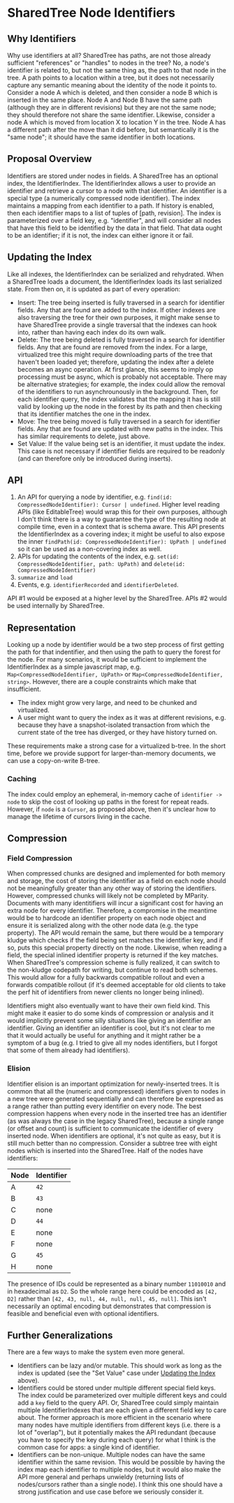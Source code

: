 # SharedTree Node Identifiers

## Why Identifiers

Why use identifiers at all? SharedTree has paths, are not those already sufficient "references" or "handles" to nodes in the tree? No, a node's identifier is related to, but not the same thing as, the path to that node in the tree. A path points to a location within a tree, but it does not necessarily capture any semantic meaning about the identity of the node it points to. Consider a node A which is deleted, and then consider a node B which is inserted in the same place. Node A and Node B have the same path (although they are in different revisions) but they are not the same node; they should therefore not share the same identifier. Likewise, consider a node A which is moved from location X to location Y in the tree. Node A has a different path after the move than it did before, but semantically it is the "same node"; it should have the same identifier in both locations.

## Proposal Overview

Identifiers are stored under nodes in fields. A SharedTree has an optional index, the IdentifierIndex. The IdentifierIndex allows a user to provide an identifier and retrieve a cursor to a node with that identifier. An identifier is a special type (a numerically compressed node identifier). The index maintains a mapping from each identifier to a path. If history is enabled, then each identifier maps to a list of tuples of [path, revision]. The index is parameterized over a field key, e.g. "identifier", and will consider all nodes that have this field to be identified by the data in that field. That data ought to be an identifier; if it is not, the index can either ignore it or fail.

## Updating the Index

Like all indexes, the IdentifierIndex can be serialized and rehydrated. When a SharedTree loads a document, the IdentifierIndex loads its last serialized state. From then on, it is updated as part of every operation:

* Insert: The tree being inserted is fully traversed in a search for identifier fields. Any that are found are added to the index. If other indexes are also traversing the tree for their own purposes, it might make sense to have SharedTree provide a single traversal that the indexes can hook into, rather than having each index do its own walk.
* Delete: The tree being deleted is fully traversed in a search for identifier fields. Any that are found are removed from the index. For a large, virtualized tree this might require downloading parts of the tree that haven't been loaded yet; therefore, updating the index after a delete becomes an async operation. At first glance, this seems to imply op processing must be async, which is probably not acceptable. There may be alternative strategies; for example, the index could allow the removal of the identifiers to run asynchrounously in the background. Then, for each identifier query, the index validates that the mapping it has is still valid by looking up the node in the forest by its path and then checking that its identifier matches the one in the index.
* Move: The tree being moved is fully traversed in a search for identifier fields. Any that are found are updated with new paths in the index. This has similar requirements to delete, just above.
* Set Value: If the value being set is an identifier, it must update the index. This case is not necessary if identifier fields are required to be readonly (and can therefore only be introduced during inserts).

## API

1. An API for querying a node by identifier, e.g. `find(id: CompressedNodeIdentifier): Cursor | undefined`. Higher level reading APIs (like EditableTree) would wrap this for their own purposes, although I don't think there is a way to guarantee the type of the resulting node at compile time, even in a context that is schema aware. This API presents the IdentifierIndex as a covering index; it might be useful to also expose the inner `findPath(id: CompressedNodeIdentifier): UpPath | undefined` so it can be used as a non-covering index as well.
2. APIs for updating the contents of the index, e.g. `set(id: CompressedNodeIdentifier, path: UpPath)` and `delete(id: CompressedNodeIdentifier)`
3. `summarize` and `load`
4. Events, e.g. `identifierRecorded` and `identifierDeleted`.

API #1 would be exposed at a higher level by the SharedTree. APIs #2 would be used internally by SharedTree.

## Representation

Looking up a node by identifier would be a two step process of first getting the path for that indentifier, and then using the path to query the forest for the node. For many scenarios, it would be sufficient to implement the IdentifierIndex as a simple javascript map, e.g. `Map<CompressedNodeIdentifier, UpPath>` or `Map<CompressedNodeIdentifier, string>`. However, there are a couple constraints which make that insufficient.

* The index might grow very large, and need to be chunked and virtualized.
* A user might want to query the index as it was at different revisions, e.g. because they have a snapshot-isolated transaction from which the current state of the tree has diverged, or they have history turned on.

These requirements make a strong case for a virtualized b-tree. In the short time, before we provide support for larger-than-memory documents, we can use a copy-on-write B-tree.

### Caching

The index could employ an ephemeral, in-memory cache of `identifier -> node` to skip the cost of looking up paths in the forest for repeat reads. However, if `node` is a `Cursor`, as proposed above, then it's unclear how to manage the lifetime of cursors living in the cache.

## Compression

### Field Compression

When compressed chunks are designed and implemented for both memory and storage, the cost of storing the identifier as a field on each node should not be meaningfully greater than any other way of storing the identifiers. However, compressed chunks will likely not be completed by MParity. Documents with many identitifiers will incur a significant cost for having an extra node for every identifier. Therefore, a compromise in the meantime would be to hardcode an identifier property on each node object and ensure it is serialized along with the other node data (e.g. the type property). The API would remain the same, but there would be a temporary kludge which checks if the field being set matches the identifier key, and if so, puts this special property directly on the node. Likewise, when reading a field, the special inlined identifier property is returned if the key matches. When SharedTree's compression scheme is fully realized, it can switch to the non-kludge codepath for writing, but continue to read both schemes. This would allow for a fully backwards compatible rollout and even a forwards compatible rollout (if it's deemed acceptable for old clients to take the perf hit of identifiers from newer clients no longer being inlined).

Identifiers might also eventually want to have their own field kind. This might make it easier to do some kinds of compression or analysis and it would implicitly prevent some silly situations like giving an identifier an identifier. Giving an identifier an identifier is cool, but it's not clear to me that it would actually be useful for anything and it might rather be a symptom of a bug (e.g. I tried to give all my nodes identifiers, but I forgot that some of them already had identifiers).

### Elision

Identifier elision is an important optimization for newly-inserted trees. It is common that all the (numeric and compressed) identifiers given to nodes in a new tree were generated sequentially and can therefore be expressed as a range rather than putting every identifier on every node. The best compression happens when every node in the inserted tree has an identifier (as was always the case in the legacy SharedTree), because a single range (or offset and count) is sufficient to communicate the identifier of every inserted node. When identifiers are optional, it's not quite as easy, but it is still much better than no compression. Consider a subtree tree with eight nodes which is inserted into the SharedTree. Half of the nodes have identifiers:

Node | Identifier
-----|-----------
A    | `42`
B    | `43`
C    | none
D    | `44`
E    | none
F    | none
G    | `45`
H    | none

The presence of IDs could be represented as a binary number `11010010` and in hexadecimal as `D2`. So the whole range here could be encoded as `[42, D2]` rather than `[42, 43, null, 44, null, null, 45, null]`. This isn't necessarily an optimal encoding but demonstrates that compression is feasible and beneficial even with optional identifiers.

## Further Generalizations

There are a few ways to make the system even more general.

* Identifiers can be lazy and/or mutable. This should work as long as the index is updated (see the "Set Value" case under [Updating the Index](#updating-the-index) above).
* Identifiers could be stored under multiple different special field keys. The index could be parameterized over multiple different keys and could add a `key` field to the query API. Or, SharedTree could simply maintain multiple IdentifierIndexes that are each given a different field key to care about. The former approach is more efficient in the scenario where many nodes have multiple identifiers from different keys (i.e. there is a lot of "overlap"), but it potentially makes the API redundant (because you have to specify the key during each query) for what I think is the common case for apps: a single kind of identifier.
* Identifiers can be non-unique. Multiple nodes can have the same identifier within the same revision. This would be possible by having the index map each identifier to multiple nodes, but it would also make the API more general and perhaps unwieldy (returning lists of nodes/cursors rather than a single node). I think this one should have a strong justification and use case before we seriously consider it.
